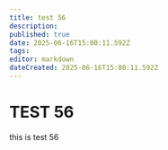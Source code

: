```yaml
---
title: test 56
description: 
published: true
date: 2025-06-16T15:00:11.592Z
tags: 
editor: markdown
dateCreated: 2025-06-16T15:00:11.592Z
---
```


# TEST 56
this is test 56
